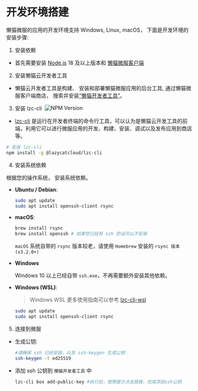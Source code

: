 # 开发环境搭建

懒猫微服的应用的开发环境支持 Windows, Linux, macOS， 下面是开发环境的安装步骤:

1. 安装依赖

- 首先需要安装 [Node.js](https://nodejs.org/zh-cn) 18 及以上版本和 [懒猫微服客户端](https://lazycat.cloud/download)

2. 安装懒猫云开发者工具

- 懒猫云开发者工具是构建、 安装和部署懒猫微服应用的后台工具, 通过懒猫微服客户端商店， 搜索并安装[“懒猫开发者工具”](https://appstore.lazycat.cloud/#/shop/detail/cloud.lazycat.developer.tools)。

3. <span style="display: flex; align-items: center;">安装 lzc-cli &nbsp;<img style="display: inline-block;" alt="NPM Version" src="https://img.shields.io/npm/v/%40lazycatcloud%2Flzc-cli"></span>

- [lzc-cli](https://www.npmjs.com/package/@lazycatcloud/lzc-cli) 是运行在开发者终端的命令行工具，可以认为是懒猫云开发工具的前端，利用它可以进行微服应用的开发、构建、安装、调试以及发布应用到商店等。

```bash
# 安装 lzc-cli
npm install -g @lazycatcloud/lzc-cli
```


4. 安装系统依赖

根据您的操作系统， 安装系统依赖。

- **Ubuntu / Debian**:

  ```bash
  sudo apt update
  sudo apt install openssh-client rsync
  ```

- **macOS**:

  ```bash
  brew install rsync
  brew install openssh # 如果您已经有 ssh 的话可以不安装
  ```

  `macOS` 系统自带的 `rsync` 版本较老，请使用 `Homebrew` 安装的 `rsync 版本 (v3.2.0+)`

- **Windows**

  Windows 10 以上已经自带 `ssh.exe`，不再需要额外安装其他依赖。

- **Windows (WSL)**:

  > Windows WSL 更多使用指南可以参考 [lzc-cli-wsl](./lzc-cli-wsl)

  ```bash
  sudo apt update
  sudo apt install openssh-client rsync
  ```

5. 连接到微服
   
 - 生成公钥:
  
    ```bash
    #请确保 ssh 已经安装，以及 ssh-keygen 生成公钥
    ssh-keygen -t ed25519
    ```

 - 添加 ssh 公钥到 `懒猫开发者工具` 中
  
    ```bash
    lzc-cli box add-public-key #执行后，按照提示点击链接，完成添加ssh公钥
    ```